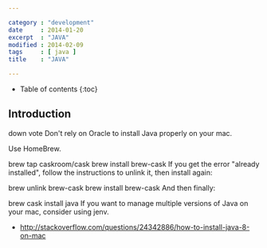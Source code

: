 ```yaml
---

category : "development"
date     : 2014-01-20
excerpt  : "JAVA"
modified : 2014-02-09
tags     : [ java ]
title    : "JAVA"

---
```


* Table of contents
{:toc}

## Introduction

down vote
Don't rely on Oracle to install Java properly on your mac.

Use HomeBrew.

brew tap caskroom/cask
brew install brew-cask
If you get the error "already installed", follow the instructions to unlink it, then install again:

brew unlink brew-cask
brew install brew-cask
And then finally:

brew cask install java
If you want to manage multiple versions of Java on your mac, consider using jenv.

- http://stackoverflow.com/questions/24342886/how-to-install-java-8-on-mac

